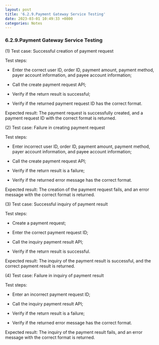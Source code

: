 ```yaml
---
layout: post
title: '6.2.9.Payment Gateway Service Testing'
date: 2023-03-01 10:49:33 +0800
categories: Notes
---
```


### 6.2.9.Payment Gateway Service Testing


(1) Test case: Successful creation of payment request

Test steps:

- Enter the correct user ID, order ID, payment amount, payment method, payer account information, and payee account information;

- Call the create payment request API;

- Verify if the return result is successful;

- Verify if the returned payment request ID has the correct format.

Expected result: The payment request is successfully created, and a payment request ID with the correct format is returned.

(2) Test case: Failure in creating payment request

Test steps:

- Enter incorrect user ID, order ID, payment amount, payment method, payer account information, and payee account information;

- Call the create payment request API;

- Verify if the return result is a failure;

- Verify if the returned error message has the correct format.

Expected result: The creation of the payment request fails, and an error message with the correct format is returned.

(3) Test case: Successful inquiry of payment result

Test steps:

- Create a payment request;

- Enter the correct payment request ID;

- Call the inquiry payment result API;

- Verify if the return result is successful.

Expected result: The inquiry of the payment result is successful, and the correct payment result is returned.

(4) Test case: Failure in inquiry of payment result

Test steps:

- Enter an incorrect payment request ID;

- Call the inquiry payment result API;

- Verify if the return result is a failure;

- Verify if the returned error message has the correct format.

Expected result: The inquiry of the payment result fails, and an error message with the correct format is returned.
